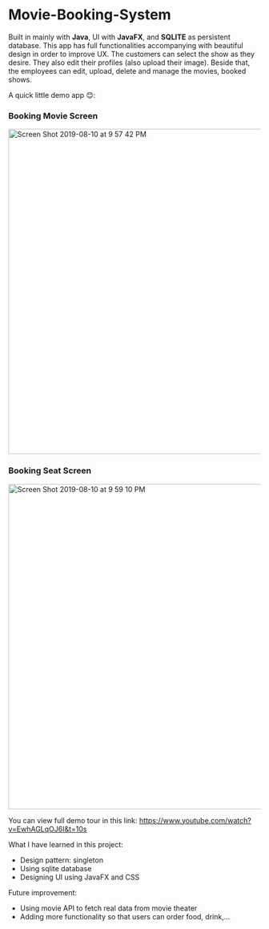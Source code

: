 # Movie-Booking-System
Built in mainly with <b>Java</b>, UI with <b>JavaFX</b>, and <b>SQLITE</b> as persistent database. This app has full functionalities accompanying with beautiful design in order to improve UX. The customers can select the show as they desire. They also edit their profiles (also upload their image). Beside that, the employees can edit, upload, delete and manage the movies, booked shows.

A quick little demo app :blush::

<h3>Booking Movie Screen</h3>
<img width="649" alt="Screen Shot 2019-08-10 at 9 57 42 PM" src="https://user-images.githubusercontent.com/42249214/62829954-4e17bb00-bbba-11e9-9c2d-d5dd2ac0a660.png">

<h3>Booking Seat Screen</h3>
<img width="649" alt="Screen Shot 2019-08-10 at 9 59 10 PM" src="https://user-images.githubusercontent.com/42249214/62829955-4e17bb00-bbba-11e9-93db-6bede570a103.png">

You can view full demo tour in this link: https://www.youtube.com/watch?v=EwhAGLqOJ6I&t=10s

What I have learned in this project:
  - Design pattern: singleton
  - Using sqlite database
  - Designing UI using JavaFX and CSS

Future improvement:
  - Using movie API to fetch real data from movie theater
  - Adding more functionality so that users can order food, drink,...
